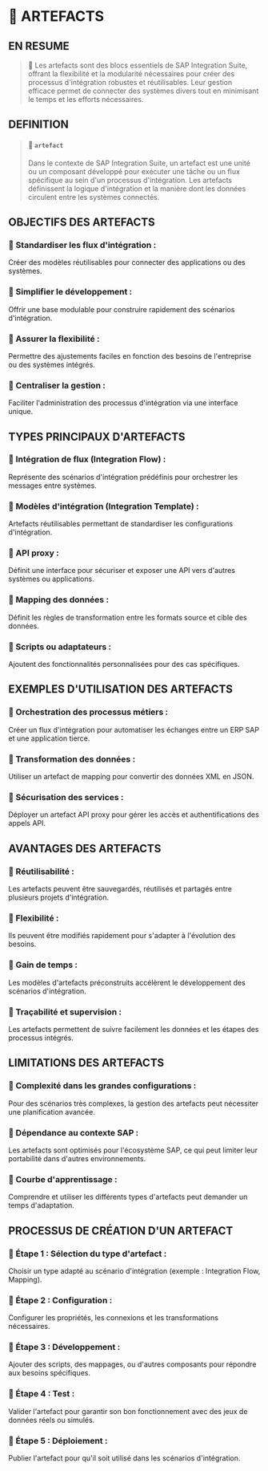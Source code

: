 # 🌸 ARTEFACTS

## EN RESUME

> 🌺 Les artefacts sont des blocs essentiels de SAP Integration Suite, offrant la flexibilité et la modularité nécessaires pour créer des processus d'intégration robustes et réutilisables. Leur gestion efficace permet de connecter des systèmes divers tout en minimisant le temps et les efforts nécessaires.

## DEFINITION

> #### 🍧 `artefact`
>
> Dans le contexte de SAP Integration Suite, un artefact est une unité ou un composant développé pour exécuter une tâche ou un flux spécifique au sein d'un processus d'intégration.
> Les artefacts définissent la logique d'intégration et la manière dont les données circulent entre les systèmes connectés.

## OBJECTIFS DES ARTEFACTS

### 💮 Standardiser les flux d'intégration :

Créer des modèles réutilisables pour connecter des applications ou des systèmes.

### 💮 Simplifier le développement :

Offrir une base modulable pour construire rapidement des scénarios d'intégration.

### 💮 Assurer la flexibilité :

Permettre des ajustements faciles en fonction des besoins de l'entreprise ou des systèmes intégrés.

### 💮 Centraliser la gestion :

Faciliter l'administration des processus d'intégration via une interface unique.

## TYPES PRINCIPAUX D'ARTEFACTS

### 💮 Intégration de flux (Integration Flow) :

Représente des scénarios d'intégration prédéfinis pour orchestrer les messages entre systèmes.

### 💮 Modèles d'intégration (Integration Template) :

Artefacts réutilisables permettant de standardiser les configurations d'intégration.

### 💮 API proxy :

Définit une interface pour sécuriser et exposer une API vers d'autres systèmes ou applications.

### 💮 Mapping des données :

Définit les règles de transformation entre les formats source et cible des données.

### 💮 Scripts ou adaptateurs :

Ajoutent des fonctionnalités personnalisées pour des cas spécifiques.

## EXEMPLES D'UTILISATION DES ARTEFACTS

### 💮 Orchestration des processus métiers :

Créer un flux d'intégration pour automatiser les échanges entre un ERP SAP et une application tierce.

### 💮 Transformation des données :

Utiliser un artefact de mapping pour convertir des données XML en JSON.

### 💮 Sécurisation des services :

Déployer un artefact API proxy pour gérer les accès et authentifications des appels API.

## AVANTAGES DES ARTEFACTS

### 💮 Réutilisabilité :

Les artefacts peuvent être sauvegardés, réutilisés et partagés entre plusieurs projets d'intégration.

### 💮 Flexibilité :

Ils peuvent être modifiés rapidement pour s'adapter à l'évolution des besoins.

### 💮 Gain de temps :

Les modèles d'artefacts préconstruits accélèrent le développement des scénarios d'intégration.

### 💮 Traçabilité et supervision :

Les artefacts permettent de suivre facilement les données et les étapes des processus intégrés.

## LIMITATIONS DES ARTEFACTS

### 💮 Complexité dans les grandes configurations :

Pour des scénarios très complexes, la gestion des artefacts peut nécessiter une planification avancée.

### 💮 Dépendance au contexte SAP :

Les artefacts sont optimisés pour l'écosystème SAP, ce qui peut limiter leur portabilité dans d'autres environnements.

### 💮 Courbe d'apprentissage :

Comprendre et utiliser les différents types d'artefacts peut demander un temps d'adaptation.

## PROCESSUS DE CRÉATION D'UN ARTEFACT

### 💮 Étape 1 : Sélection du type d'artefact :

Choisir un type adapté au scénario d'intégration (exemple : Integration Flow, Mapping).

### 💮 Étape 2 : Configuration :

Configurer les propriétés, les connexions et les transformations nécessaires.

### 💮 Étape 3 : Développement :

Ajouter des scripts, des mappages, ou d'autres composants pour répondre aux besoins spécifiques.

### 💮 Étape 4 : Test :

Valider l'artefact pour garantir son bon fonctionnement avec des jeux de données réels ou simulés.

### 💮 Étape 5 : Déploiement :

Publier l'artefact pour qu'il soit utilisé dans les scénarios d'intégration.
